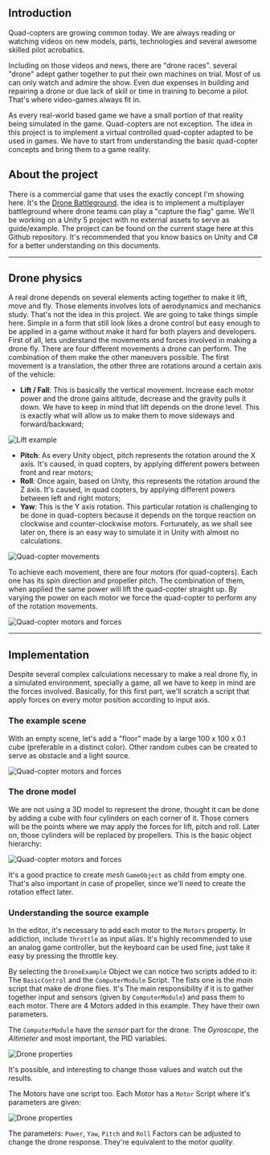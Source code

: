 ## Introduction ##
Quad-copters are growing common today.  We are always reading or watching videos on new models, parts, technologies and several awesome skilled pilot acrobatics.

Including on those videos and news, there are "drone races". several "drone" adept gather together to put their own machines on trial. Most of us can only watch and admire the show. Even due expenses in building and repairing a drone or due lack of skill or time in training to become a pilot. That's where video-games always fit in.

As every real-world based game we have a small portion of that reality being simulated in the game.  Quad-copters are not exception.  The idea in this project is to implement a virtual controlled quad-copter adapted to be used in games. We have to start from understanding the basic quad-copter concepts and bring them to a game reality.

## About the project ##
There is a commercial game that uses the exactly concept I'm showing here. It's the [Drone Battleground](https://webdivershaka.github.io/). the idea is to implement a multiplayer battleground where drone teams can play a "capture the flag" game.
We'll be working on a Unity 5 project with no external assets to serve as guide/example.  The project can be found on the current stage here at this Github repository.  It's recommended that you know basics on Unity and C# for a better understanding on this documents.

---

## Drone physics ##
A real drone depends on several elements acting together to make it lift, move and fly. Those elements involves lots of aerodynamics and mechanics study. That's not the idea in this project. We are going to take things simple here. Simple in a form that still look likes a drone control but easy enough to be applied in a game without make it hard for both players and developers.
First of all, lets understand the movements and forces involved in making a drone fly. There are four different movements a drone can perform. The combination of them make the other maneuvers possible. The first movement is a translation, the other three are rotations around a certain axis of the vehicle:

+ __Lift / Fall__: This is basically the vertical movement. Increase each motor power and the drone gains altitude, decrease and the gravity pulls it down. We have to keep in mind that lift depends on the drone level. This is exactly what will allow us to make them to move sideways and forward/backward;

![Lift example](images/lift.png)

+ __Pitch__: As every Unity object, pitch represents the rotation around the X axis. It's caused, in quad copters, by applying different powers between front and rear motors;</li>
+ __Roll__: Once again, based on Unity, this represents the rotation around the Z axis. It's caused, in quad copters, by applying different powers between left and right motors;</li>
+ __Yaw__: This is the Y axis rotation. This particular rotation is challenging to be done in quad-copters because it depends on the torque reaction on clockwise and counter-clockwise motors. Fortunately, as we shall see later on, there is an easy way to simulate it in Unity with almost no calculations.

![Quad-copter movements](images/axies.png)

To achieve each movement, there are four motors (for quad-copters). Each one has its spin direction and propeller pitch.  The combination of them, when applied the same power will lift the quad-copter straight up. By varying the power on each motor we force the quad-copter to perform any of the rotation movements.

![Quad-copter motors and forces](images/spin.png)

---

## Implementation ##
Despite several complex calculations necessary to make a real drone fly, in a simulated environment, specially a game, all we have to keep in mind are the forces involved. Basically, for this first part, we'll scratch a script that apply forces on every motor position according to input axis.

### The example scene ###
With an empty scene, let's add a "floor" made by a large 100 x 100 x 0.1 cube (preferable in a distinct color). Other random cubes can be created to serve as obstacle and a light source.

![Quad-copter motors and forces](images/sceneexample.png)

### The drone model ###
We are not using a 3D model to represent the drone, thought it can be done by adding a cube with four cylinders on each corner of it. Those corners will be the points where we may apply the forces for lift, pitch and roll.  Later on, those cylinders will be replaced by propellers.
This is the basic object hierarchy:

![Quad-copter motors and forces](images/dronestructure.png)

It's a good practice to create *mesh* `GameObject` as child from empty one. That's also important in case of propeller, since we'll need to create the rotation effect later.

### Understanding the source example ###

In the editor, it's necessary to add each motor to the `Motors` property.  In addiction, include `Throttle` as input alias.  It's highly recommended to use an analog game controller, but the keyboard can be used fine, just take it easy by pressing the throttle key.

By selecting the `DroneExample` Object we can notice two scripts added to it:  The `BasicControl` and the `ComputerModule` Script.  The fists one is the *main* script that make de drone flies.  It's The main responsibility if it is to gather together input and sensors (given by `ComputerModule`) and pass them to each motor. There are 4 Motors added in this example. They have their own parameters.

The `ComputerModule` have the *sensor* part for the drone. The _Gyroscope_, the _Altimeter_ and most important, the PID variables.

![Drone properties](images/droneproperties.png)

It's possible, and interesting to change those values and watch out the results.

The Motors have one script too. Each Motor has a `Motor` Script where it's parameters are given:

![Drone properties](images/motorproperties.png)

The parameters:  `Power`, `Yaw`, `Pitch` and `Roll` Factors can be adjusted to change the drone response. They're equivalent to the motor *quality*.
